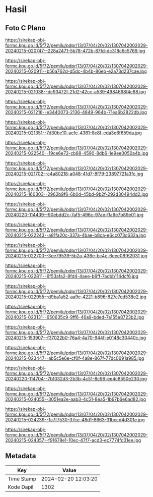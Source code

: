 # Hasil

## Foto C Plano

https://sirekap-obj-formc.kpu.go.id/5f72/pemilu/pdpr/13/07/04/20/02/1307042002029-20240215-020747--228a2471-5b78-472b-87fd-dc318c6c5769.jpg

https://sirekap-obj-formc.kpu.go.id/5f72/pemilu/pdpr/13/07/04/20/02/1307042002029-20240215-020911--b56a762d-d5dc-4b4b-86eb-e2a73d237cae.jpg

https://sirekap-obj-formc.kpu.go.id/5f72/pemilu/pdpr/13/07/04/20/02/1307042002029-20240215-021038--dc93472f-21d2-42cc-a539-4984698f4c88.jpg

https://sirekap-obj-formc.kpu.go.id/5f72/pemilu/pdpr/13/07/04/20/02/1307042002029-20240215-021216--e3440073-2136-4849-964b-71ea6b2822db.jpg

https://sirekap-obj-formc.kpu.go.id/5f72/pemilu/pdpr/13/07/04/20/02/1307042002029-20240215-021351--7d30be10-aefe-4361-8c8f-eda3e6f659da.jpg

https://sirekap-obj-formc.kpu.go.id/5f72/pemilu/pdpr/13/07/04/20/02/1307042002029-20240215-022540--19ce6e72-cb88-4590-8db6-1e9ee0050a4b.jpg

https://sirekap-obj-formc.kpu.go.id/5f72/pemilu/pdpr/13/07/04/20/02/1307042002029-20240215-021702--c4a80218-a048-41d7-8f79-23897721a3fc.jpg

https://sirekap-obj-formc.kpu.go.id/5f72/pemilu/pdpr/13/07/04/20/02/1307042002029-20240215-160303--2962b9f6-6b0d-45bd-9b2f-292d30494dd2.jpg

https://sirekap-obj-formc.kpu.go.id/5f72/pemilu/pdpr/13/07/04/20/02/1307042002029-20240220-114439--90ebdd2c-7af5-496c-97ae-ffa9e7b89e01.jpg

https://sirekap-obj-formc.kpu.go.id/5f72/pemilu/pdpr/13/07/04/20/02/1307042002029-20240215-022243--a81fa20c-337a-4bae-b8ca-e6cc073c632a.jpg

https://sirekap-obj-formc.kpu.go.id/5f72/pemilu/pdpr/13/07/04/20/02/1307042002029-20240215-022700--3ee79539-5b2a-436e-bc4c-6eee08f62031.jpg

https://sirekap-obj-formc.kpu.go.id/5f72/pemilu/pdpr/13/07/04/20/02/1307042002029-20240215-022811--6f53afa2-8fd4-4aee-b6ff-7adbb114dcf6.jpg

https://sirekap-obj-formc.kpu.go.id/5f72/pemilu/pdpr/13/07/04/20/02/1307042002029-20240215-022955--d9ba1a52-aa9e-4221-b896-827c7ed538e2.jpg

https://sirekap-obj-formc.kpu.go.id/5f72/pemilu/pdpr/13/07/04/20/02/1307042002029-20240215-023131--650635c9-9ff6-46a9-bded-7a155e8723b2.jpg

https://sirekap-obj-formc.kpu.go.id/5f72/pemilu/pdpr/13/07/04/20/02/1307042002029-20240215-153907--f37022b0-76a4-4a70-944f-e0148c30440c.jpg

https://sirekap-obj-formc.kpu.go.id/5f72/pemilu/pdpr/13/07/04/20/02/1307042002029-20240215-023447--ab5c5e6e-cf0f-4a8e-867f-77dc0691a985.jpg

https://sirekap-obj-formc.kpu.go.id/5f72/pemilu/pdpr/13/07/04/20/02/1307042002029-20240220-114704--7b1032d3-2b3b-4c51-8c96-ee4c8550e230.jpg

https://sirekap-obj-formc.kpu.go.id/5f72/pemilu/pdpr/13/07/04/20/02/1307042002029-20240215-024055--3051ea2e-aab3-4c51-8ea5-1b97b6e6ad82.jpg

https://sirekap-obj-formc.kpu.go.id/5f72/pemilu/pdpr/13/07/04/20/02/1307042002029-20240215-024239--1c7f7530-37ce-48d1-8663-31bccd4d301e.jpg

https://sirekap-obj-formc.kpu.go.id/5f72/pemilu/pdpr/13/07/04/20/02/1307042002029-20240215-024357--f91678e1-10ec-47f7-acd3-ec7774fd31ee.jpg


## Metadata

| Key        | Value               |
| ---------- | ------------------- |
| Time Stamp | 2024-02-20 12:03:20 |
| Kode Dapil | 1302                |



